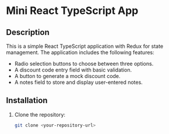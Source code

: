 # Mini React TypeScript App

## Description

This is a simple React TypeScript application with Redux for state management. The application includes the following features:

- Radio selection buttons to choose between three options.
- A discount code entry field with basic validation.
- A button to generate a mock discount code.
- A notes field to store and display user-entered notes.

## Installation

1. Clone the repository:

   ```bash
   git clone <your-repository-url>
   ```
